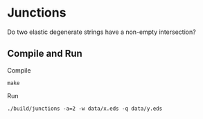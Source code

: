 # Junctions
Do two elastic degenerate strings have a non-empty intersection?


## Compile and Run
Compile
```
make
```

Run
```
./build/junctions -a=2 -w data/x.eds -q data/y.eds
```
